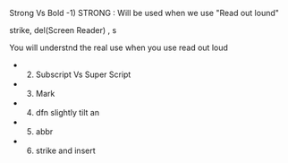 Strong Vs Bold 
-1) STRONG : Will be used when we use "Read out lound"

strike, del(Screen Reader) , s

You will understnd the real use when you use read out loud 
- 2) Subscript Vs Super Script 
- 3) Mark
- 4) dfn slightly tilt an
- 5) abbr 
- 6) strike and insert 